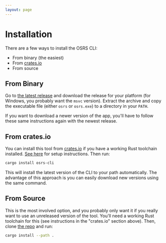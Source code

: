 ```yaml
---
layout: page
---
```


# Installation

There are a few ways to install the OSRS CLI:

- From binary (the easiest)
- From [crates.io](https://crates.io)
- From source

## From Binary

Go to [the latest release](https://github.com/LucasPickering/osrs-cli/releases/latest) and download the release for your platform (for Windows, you probably want the `msvc` version). Extract the archive and copy the executable file (either `osrs` or `osrs.exe`) to a directory in your `PATH`.

If you want to download a newer version of the app, you'll have to follow these same instructions again with the newest release.

## From crates.io

You can install this tool from [crates.io](https://crates.io/crates/osrs-cli) if you have a working Rust toolchain installed. [See here](https://doc.rust-lang.org/cargo/getting-started/installation.html) for setup instructions. Then run:

```sh
cargo install osrs-cli
```

This will install the latest version of the CLI to your path automatically. The advantage of this approach is you can easily download new versions using the same command.

## From Source

This is the most involved option, and you probably only want it if you really want to use an unreleased version of the tool. You'll need a working Rust toolchain for this (see instructions in the "crates.io" section above). Then, clone [the repo](https://github.com/LucasPickering/osrs-cli) and run:

```sh
cargo install --path .
```
